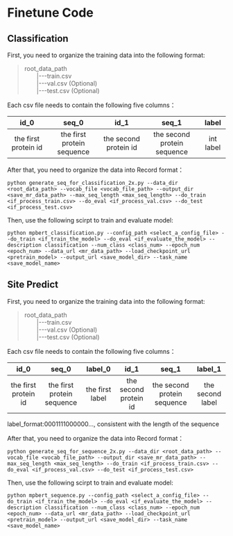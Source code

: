 # Finetune Code

## Classification

First, you need to organize the training data into the following format:

> root_data_path <br>
&emsp;&emsp;|---train.csv <br>
&emsp;&emsp;|---val.csv (Optional) <br>
&emsp;&emsp;|---test.csv (Optional) <br>

Each csv file needs to contain the following five columns：

| id_0   	| seq_0 |     id_1	 | seq_1   	| label |
| :-----: 	| :--: | :--: | :--: | :-------:	 |
| the first protein id | the first protein sequence | the second protein id | the second protein sequence | int label |


After that, you need to organize the data into Record format：
```
python generate_seq_for_classification_2x.py --data_dir <root_data_path> --vocab_file <vocab_file_path> --output_dir <save_mr_data_path> --max_seq_length <max_seq_length> --do_train <if_process_train.csv> --do_eval <if_process_val.csv> --do_test <if_process_test.csv>
```

Then, use the following scirpt to train and evaluate model:
```
python mpbert_classification.py --config_path <select_a_config_file> --do_train <if_train_the_model> --do_eval <if_evaluate_the_model> --description classification --num_class <class_num> --epoch_num <epoch_num> --data_url <mr_data_path> --load_checkpoint_url <pretrain_model> --output_url <save_model_dir> --task_name <save_model_name> 
```

## Site Predict

First, you need to organize the training data into the following format:

> root_data_path <br>
&emsp;&emsp;|---train.csv <br>
&emsp;&emsp;|---val.csv (Optional) <br>
&emsp;&emsp;|---test.csv (Optional) <br>

Each csv file needs to contain the following five columns：

| id_0   	| seq_0 |     label_0	 | id_1   	| seq_1 |     label_1	 |
| :--: 	| :--: | :--: | :--: | :--:	 | :--:	 |
| the first protein id | the first protein sequence | the first label | the second protein id | the second protein sequence | the second label |

label_format:0001111000000..., consistent with the length of the sequence

After that, you need to organize the data into Record format：
```
python generate_seq_for_sequence_2x.py --data_dir <root_data_path> --vocab_file <vocab_file_path> --output_dir <save_mr_data_path> --max_seq_length <max_seq_length> --do_train <if_process_train.csv> --do_eval <if_process_val.csv> --do_test <if_process_test.csv>
```

Then, use the following scirpt to train and evaluate model:
```
python mpbert_sequence.py --config_path <select_a_config_file> --do_train <if_train_the_model> --do_eval <if_evaluate_the_model> --description classification --num_class <class_num> --epoch_num <epoch_num> --data_url <mr_data_path> --load_checkpoint_url <pretrain_model> --output_url <save_model_dir> --task_name <save_model_name> 
```
